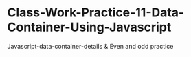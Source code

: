 # Class-Work-Practice-11-Data-Container-Using-Javascript
Javascript-data-container-details & Even and odd practice
